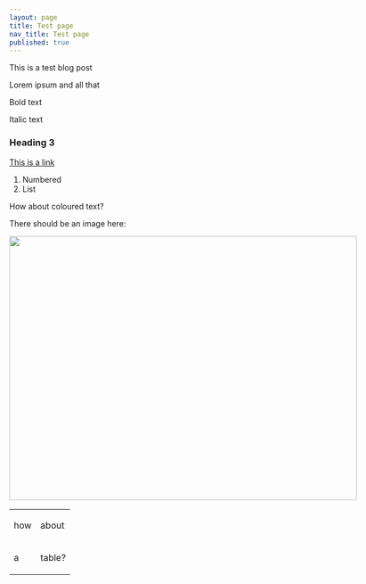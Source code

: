 ```yaml
---
layout: page
title: Test page
nav_title: Test page
published: true
---
```


<p><span>This is a test blog post</span></p>
<p><span></span></p>
<p><span>Lorem ipsum and all that</span></p>
<p><span></span></p>
<p><span>Bold text</span></p>
<p><span></span></p>
<p><span>Italic text</span></p>
<p><span></span></p>
<h3><span>Heading 3</span></h3>
<p><span></span></p>
<p><span><a href="https://www.google.com/url?q=https://en.wikipedia.org/wiki/Hyperlink&amp;sa=D&amp;source=editors&amp;ust=1631232072787000&amp;usg=AOvVaw3lnxcEbPYzGuqM7RCLyoUi">This is a link</a></span></p>
<p><span></span></p>
<ol start="1">
<li><span>Numbered</span></li>
<li><span>List</span></li>
</ol>
<p><span></span></p>
<p><span></span></p>
<p><span>How about coloured text?</span></p>
<p><span></span></p>
<p><span>There should be an image here:</span></p>
<p><span style="overflow: hidden; display: inline-block; margin: 0.00px 0.00px; border: 0.00px solid #000000; transform: rotate(0.00rad) translateZ(0px); -webkit-transform: rotate(0.00rad) translateZ(0px); width: 624.00px; height: 474.67px;"><img alt="" src="https://lh5.googleusercontent.com/v7JuE3DQw0rFO1I2zxsA8q1nr6VHumMKqMBlfnpwc719gI2zGfmQndMHnAgBLRXW0FP-YJDOPjBftN1A1ORAPdFMWDrem8_0JqE8hd2vovq1lbt_2GDhJdGKvcczq2taEw=s0" style="width: 624.00px; height: 474.67px; margin-left: 0.00px; margin-top: 0.00px; transform: rotate(0.00rad) translateZ(0px); -webkit-transform: rotate(0.00rad) translateZ(0px);" title=""></span></p>
<p><span></span></p>
<p><span></span></p>
<a></a><a></a><table><tbody>
<tr>
<td colspan="1" rowspan="1"><p><span>how</span></p></td>
<td colspan="1" rowspan="1"><p><span>about</span></p></td>
</tr>
<tr>
<td colspan="1" rowspan="1"><p><span>a</span></p></td>
<td colspan="1" rowspan="1"><p><span>table?</span></p></td>
</tr>
</tbody></table>
<p><span></span></p>